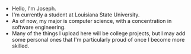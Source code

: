 - Hello, I'm Joseph.
- I'm currently a student at Louisiana State University.
- As of now, my major is computer science, with a concentration in software engineering.
- Many of the things I upload here will be college projects, but I may add some personal ones that I'm particularly proud of once I become more skilled.

<!---
jcurtis182/jcurtis182 is a ✨ special ✨ repository because its `README.md` (this file) appears on your GitHub profile.
You can click the Preview link to take a look at your changes.
--->
